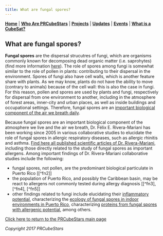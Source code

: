```yaml
---
title: What are fungal spores?
---  
```



[**Home**](https://friveramariani.github.io/PRCubeStars/) | [**Who Are PRCubeStars**](https://friveramariani.github.io/PRCubeStars/about) | [**Projects**](https://friveramariani.github.io/PRCubeStars/projects) | [**Updates**](https://friveramariani.github.io/PRCubeStars/updates) | [**Events**](https://friveramariani.github.io/PRCubeStars/images) | [**What is a CubeSat?**](https://friveramariani.github.io/PRCubeStars/cubesat) 

## What are fungal spores?

**Fungal spores** are the dispersal strucutres of fungi, which are organisms commonly known for decomposing dead organic matter (i.e. saprohytes) (find more information [here](https://www.researchgate.net/publication/255823215_Allergenicity_of_airborne_basidiospores_and_ascospores_Need_for_further_studies)). The role of spores among fungi is somewhat similar to the role of pollen in plants: contributing to their dispersal in the environment. Spores of fungi also have cell walls, which is another feature share with plants. As we may know, plants do not have the ability to move (contrary to animals) because of the cell wall: this is also the case in fungi. For this reason, pollen and spores are used by plants and fungi, respectively for dispersal from one environment to another, including in the atmosphere of forest areas, inner-city and urban places, as well as inside buildings and occupational settings. Therefore, fungal spores are an [important biological component of the air we breath daily](https://www.researchgate.net/publication/226034160_Analysis_of_environmental_factors_and_their_effects_on_fungal_spores_in_the_atmosphere_of_a_tropical_urban_area_San_Juan_Puerto_Rico). 

Because fungal spores are an important biological component of the atmosphere we live and the air we breath, Dr. Félix E. Rivera-Mariani has been working since 2005 in various collaborative studies to elucidate the role of fungal spores in allergic respiratory diseases, such as allergic rhinitis and asthma. [Find here all published scientific articles of Dr. Rivera-Mariani](https://www.researchgate.net/profile/Felix_Rivera-Mariani/publications?sorting=newest&page=2), including those directly related to the study of fungal spores as important allergens. Among important findings of Dr. Rivera-Mariani collaborative studies include the following:

- fungal spores, not pollen, are the predominant biological particulate in Puerto Rico [[^fn2]] 
- the population of Puerto Rico, and possibly the Caribbean basin, may be react to allergens not commonly tested during allergy diagnosis [[^fn3], [^fn4], [^fn5]]
- other findings related to fungi include elucidating their [inflammatory potential](https://www.researchgate.net/publication/259394381_Comparison_of_the_Interleukin-1-Inducing_Potency_of_Allergenic_Spores_from_Higher_Fungi_Basidiomycetes_in_a_Cryopreserved_Human_Whole_Blood_System), characterizing the [ecology of fungal spores in indoor environments in Puerto Rico](https://www.researchgate.net/publication/282348027_Mold_populations_and_dust_mite_allergen_concentrations_in_house_dust_samples_from_across_Puerto_Rico), characterizing [proteins from fungal spores with allergenic potential](https://www.researchgate.net/publication/312192282_Serological_Reactivity_and_Identification_of_IgE-Binding_Polypeptides_of_Ganoderma_applanatum_Crude_Spore_Cytoplasmic_Extract_in_Puerto_Rican_Subjects), among others.  


<script>
  (function(i,s,o,g,r,a,m){i['GoogleAnalyticsObject']=r;i[r]=i[r]||function(){
  (i[r].q=i[r].q||[]).push(arguments)},i[r].l=1*new Date();a=s.createElement(o),
  m=s.getElementsByTagName(o)[0];a.async=1;a.src=g;m.parentNode.insertBefore(a,m)
  })(window,document,'script','https://www.google-analytics.com/analytics.js','ga');

  ga('create', 'UA-103557590-2', 'auto');
  ga('send', 'pageview');

</script>

[Click here to return to the PRCubeStars main page](https://friveramariani.github.io/PRCubeStars/)

*Copyright 2017 PRCubeStars*

